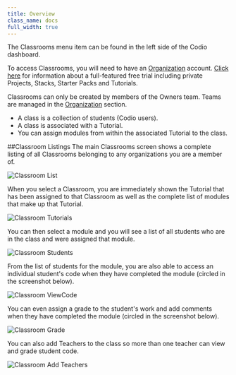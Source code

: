 ```yaml
---
title: Overview
class_name: docs
full_width: true
---
```


The Classrooms menu item can be found in the left side of the Codio dashboard.

To access Classrooms, you will need to have an [Organization](/docs/dashboard/organizations/) account. [Click here](/docs/quickstart/education) for information about a full-featured free trial including private Projects, Stacks, Starter Packs and Tutorials.

Classrooms can only be created by members of the Owners team. Teams are managed in the [Organization](/docs/dashboard/organizations/) section.

- A class is a collection of students (Codio users).
- A class is associated with a Tutorial. 
- You can assign modules from within the associated Tutorial to the class.

##Classroom Listings
The main Classrooms screen shows a complete listing of all Classrooms belonging to any organizations you are a member of.


![Classroom List](/img/docs/classroom_list.png)

When you select a Classroom, you are immediately shown the Tutorial that has been assigned to that Classroom as well as the complete list of modules that make up that Tutorial.

![Classroom Tutorials](/img/docs/classroom_tutorials.png)

You can then select a module and you will see a list of all students who are in the class and were assigned that module.

![Classroom Students](/img/docs/classroom_students.png)

From the list of students for the module, you are also able to access an individual student's code when they have completed the module (circled in the screenshot below).

![Classroom ViewCode](/img/docs/class_viewcode.png)

You can even assign a grade to the student's work and add comments when they have completed the module (circled in the screenshot below).

![Classroom Grade](/img/docs/class_grade.png)

You can also add Teachers to the class so more than one teacher can view and grade student code.

![Classroom Add Teachers](/img/docs/classroom_addteachers.png)

